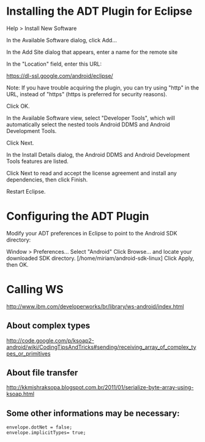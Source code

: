 # Installing the ADT Plugin for Eclipse

Help > Install New Software

In the Available Software dialog, click Add...

In the Add Site dialog that appears, enter a name for the remote site

In the "Location" field, enter this URL:

https://dl-ssl.google.com/android/eclipse/

Note: If you have trouble acquiring the plugin, you can try using "http" in the URL, instead of "https" (https is preferred for security reasons).

Click OK.

In the Available Software view, select "Developer Tools", which will automatically select the nested tools Android DDMS and Android Development Tools.

Click Next.

In the Install Details dialog, the Android DDMS and Android Development Tools features are listed.

Click Next to read and accept the license agreement and install any dependencies, then click Finish.

Restart Eclipse.

# Configuring the ADT Plugin

Modify your ADT preferences in Eclipse to point to the Android SDK directory:

Window > Preferences...
Select "Android"
Click Browse... and locate your downloaded SDK directory. [/home/miriam/android-sdk-linux]
Click Apply, then OK.

# Calling WS

http://www.ibm.com/developerworks/br/library/ws-android/index.html

## About complex types

http://code.google.com/p/ksoap2-android/wiki/CodingTipsAndTricks#sending/receiving_array_of_complex_types_or_primitives

## About file transfer

http://kkmishraksopa.blogspot.com.br/2011/01/serialize-byte-array-using-ksoap.html

## Some other informations may be necessary:

	envelope.dotNet = false;
	envelope.implicitTypes= true;
